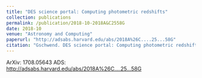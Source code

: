 ```yaml
---
title: "DES science portal: Computing photometric redshifts"
collection: publications
permalink: /publication/2018-10-2018A&C2558G
date: 2018-10
venue: "Astronomy and Computing"
paperurl: "http://adsabs.harvard.edu/abs/2018A%26C....25...58G"
citation: "Gschwend. DES science portal: Computing photometric redshifts. Astronomy and Computing, 25:, Oct 2018"
---
```


ArXiv: 1708.05643
ADS: http://adsabs.harvard.edu/abs/2018A%26C....25...58G
